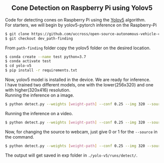 ## <div align="center">Cone Detection on Raspberry Pi using Yolov5</div>
Code for detecting cones on Raspberry Pi using the [Yolov5](https://github.com/ultralytics/yolov5) algorithm. <br>
For starters, we will begin by yolov5-pytorch inference on the Raspberry-Pi<br>

```bash
$ git clone https://github.com/uccross/open-source-autonomous-vehicle-controller
$ git checkout dev_path-finding
```
From ```path-finding``` folder copy the yolov5 folder on the desired location.<br>

```bash
$ conda create --name test python=3.7
$ conda activate test
$ cd yolo-v5
$ pip install -r requirements.txt
```
Now, yolov5 model is installed in the device. We are ready for inference.<br>
I have trained two different models, one with the lower(256x320) and one with higher(320x416) resolution.<br>
Running the inference on a image.

```bash
$ python detect.py --weights [weight-path] --conf 0.25 --img 320 --source [path-to-yolo-v5]/data/images/test.jpg
```

Running the inference on a video.
```bash
$ python detect.py --weights [weight-path] --conf 0.25 --img 320 --source [path-to-yolo-v5]/data/videos/test.mp4
```
Now, for changing the source to webcam, just give 0 or 1 for the ```--source``` in the command.
```bash
$ python detect.py --weights [weight-path] --conf 0.25 --img 320 --source 0
```

The output will get saved in exp folder in ```./yolo-v5/runs/detect/```.
